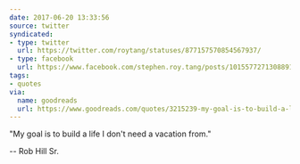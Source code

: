 ```yaml
---
date: 2017-06-20 13:33:56
source: twitter
syndicated:
- type: twitter
  url: https://twitter.com/roytang/statuses/877157570854567937/
- type: facebook
  url: https://www.facebook.com/stephen.roy.tang/posts/10155772713088912
tags:
- quotes
via:
  name: goodreads
  url: https://www.goodreads.com/quotes/3215239-my-goal-is-to-build-a-life-i-don-t-need
---
```


"My goal is to build a life I don't need a vacation from."

-- Rob Hill Sr.